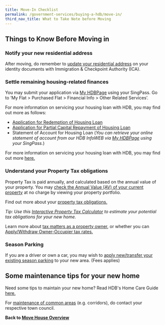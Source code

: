 ```yaml
---
title: Move-In Checklist
permalink: /government-services/buying-a-hdb/move-in/
third_nav_title: What to Take Note before Moving
---
```


## Things to Know Before Moving in

### Notify your new residential address 

After moving, do remember to <a href="https://www.ica.gov.sg/documents/ic/update_residential_address" target="_blank">update your residential address</a> on your identity documents with Immigration & Checkpoint Authority (ICA).


### Settle remaining housing-related finances

You may submit your application via <a href="https://www.hdb.gov.sg/MyHDBPage" target="_blank">My HDBPage</a> using your SingPass. Go to ‘My Flat > Purchased Flat > Financial Info > Other Related Services’.

For more information on servicing your housing loan with HDB, you may find out more as follows:

- <a href="https://services2.hdb.gov.sg/webapp/SX05AWSPCP/SX05PSPCPLogin.jsp" target="_blank">Application for Redemption of Housing Loan</a>
- <a href="https://services2.hdb.gov.sg/webapp/SX05AWSPCP/SX05PSPCPLogin.jsp" target="_blank">Application for Partial Capital Repayment of Housing Loan</a>
- Statement of Account for Housing Loan (*You can retrieve your online statement of account from our HDB InfoWEB via <a href="https://services2.hdb.gov.sg/webapp/SX05AWSPCP/SX05PSPCPLogin.jsp" target="_blank">My HDBPage</a> using your SingPass.*)

For more information on servicing your housing loan with HDB, you may find out more <a href="https://www.hdb.gov.sg/cs/infoweb/residential/servicing-your-hdb-loan">here.</a>

### Understand your Property Tax obligations

Property Tax is paid annually, and calculated based on the annual value of your property. You may <a href="https://mytax.iras.gov.sg/ESVWeb/default.aspx?target=MPTPropertySearch&toLoginSelection=true" target="_blank">check the Annual Value (AV) of your current property</a> at no charge by viewing your property portfolio.

Find out more about your <a href="https://www.iras.gov.sg/irashome/Property-Tax-At-A-Glance/Property-Tax-At-A-Glance/" target="_blank">property tax obligations.</a>

*Tip: Use this <a href="https://mytax.iras.gov.sg/ESVWeb/default.aspx?target=MPTCalculatorIntro" target="_blank">Interactive Property Tax Calculator</a> to estimate your potential tax obligations for your new home.*

Learn more about <a href="https://www.iras.gov.sg/irashome/Property/Property-owners/" target="_blank">tax matters as a property owner</a>, or whether you can <a href="https://mytax.iras.gov.sg/ESVWeb/default.aspx?target=MPTOOPropertySearch&toLoginSelection=true" target="_blank">Apply/Withdraw Owner-Occupier tax rates.</a>

### Season Parking

If you are a driver or own a car, you may wish to <a href="https://www.hdb.gov.sg/cs/infoweb/car-parks/season-parking/season-parking-ticket/application-procedure" target="_blank">apply new/transfer your existing season parking</a> to your new area. (Fees applies)

## Some maintenance tips for your new home

Need some tips to maintain your new home? Read HDB's Home Care Guide <a href="https://www.hdb.gov.sg/cs/infoweb/residential/living-in-an-hdb-flat/home-maintenance/home-care-guide" target="_blank">here.</a>

For <a href="https://www.hdb.gov.sg/cs/infoweb/contact-us?anchor=towncouncil" target="_blank">maintenance of common areas</a> (e.g. corridors), do contact your respective town council.

**Back to [Move House Overview](/government-services/move-house/overview/)**
